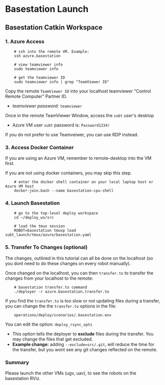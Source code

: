 # Basestation Launch

## Basestation Catkin Workspace

### 1. Azure Access

        # ssh into the remote VM. Example:
        ssh azure.basestation

        # view teamviewer info
        sudo teamviewer info

        # get the teamviewer ID
        sudo teamviewer info | grep "TeamViewer ID"

Copy the remote `TeamViewer ID` into your localhost teamviewer "Control Remote Computer" Partner ID.

- *teamviewer password:* `teamviewer`

Once in the remote TeamViewer Window, access the `subt` user's desktop

- Azure VM user `subt` password is: `Password1234!`

If you do not prefer to use Teamveiwer, you can use RDP instead.

### 3. Access Docker Container

If you are using an Azure VM, remember to remote-desktop into the VM first.

If you are not using docker containers, you may skip this step.

        # enter the docker shell container on your local laptop host or Azure VM host
        docker-join.bash --name basestation-cpu-shell

### 4. Launch Basestation

        # go to the top-level deploy workspace
        cd ~/deploy_ws/src

        # load the tmux session
        ROBOT=basestation tmuxp load subt_launch/tmux/azure/basestation.yaml

### 5. Transfer To Changes (optional)

The changes, outlined in this tutorial can all be done on the localhost (so you dont need to do these changes on every robot manually).

Once changed on the localhost, you can then `transfer.to` to transfer the changes from your localhost to the remote:

        # basestation transfer.to command
        ./deployer -r azure.basestation.transfer.to

If you find the `transfer.to` is too slow or not updating files during a transfer, you can change the the `transfer.to` options in the file:

        operations/deploy/scenarios/.basestation.env

You can edit the option: `deploy_rsync_opts`

- This option tells the deployer to **exclude** files during the transfer. You may change the files that get excluded.
- **Example change:** adding `--exclude=src/.git`, will reduce the time for the transfer, but you wont see any git changes reflected on the remote.


### Summary

Please launch the other VMs (ugv, uav), to see the robots on the basestation RViz.
